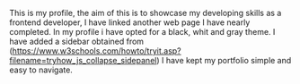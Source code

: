 This is my profile, the aim of this is to showcase my developing skills as a frontend developer, I have linked another web page I have nearly completed.
In my profile  i have opted for a black, whit and gray theme.
I have added a sidebar obtained from 
(https://www.w3schools.com/howto/tryit.asp?filename=tryhow_js_collapse_sidepanel) 
I have kept my portfolio simple and easy to navigate.
